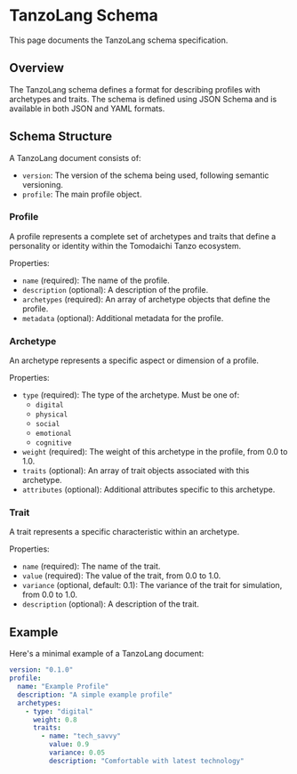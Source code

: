 # TanzoLang Schema

This page documents the TanzoLang schema specification.

## Overview

The TanzoLang schema defines a format for describing profiles with archetypes and traits. The schema is defined using JSON Schema and is available in both JSON and YAML formats.

## Schema Structure

A TanzoLang document consists of:

- `version`: The version of the schema being used, following semantic versioning.
- `profile`: The main profile object.

### Profile

A profile represents a complete set of archetypes and traits that define a personality or identity within the Tomodaichi Tanzo ecosystem.

Properties:

- `name` (required): The name of the profile.
- `description` (optional): A description of the profile.
- `archetypes` (required): An array of archetype objects that define the profile.
- `metadata` (optional): Additional metadata for the profile.

### Archetype

An archetype represents a specific aspect or dimension of a profile.

Properties:

- `type` (required): The type of the archetype. Must be one of:
  - `digital`
  - `physical`
  - `social`
  - `emotional`
  - `cognitive`
- `weight` (required): The weight of this archetype in the profile, from 0.0 to 1.0.
- `traits` (optional): An array of trait objects associated with this archetype.
- `attributes` (optional): Additional attributes specific to this archetype.

### Trait

A trait represents a specific characteristic within an archetype.

Properties:

- `name` (required): The name of the trait.
- `value` (required): The value of the trait, from 0.0 to 1.0.
- `variance` (optional, default: 0.1): The variance of the trait for simulation, from 0.0 to 1.0.
- `description` (optional): A description of the trait.

## Example

Here's a minimal example of a TanzoLang document:

```yaml
version: "0.1.0"
profile:
  name: "Example Profile"
  description: "A simple example profile"
  archetypes:
    - type: "digital"
      weight: 0.8
      traits:
        - name: "tech_savvy"
          value: 0.9
          variance: 0.05
          description: "Comfortable with latest technology"

